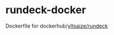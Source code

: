 # rundeck-docker

Dockerfile for dockerhub/[yltsaize/rundeck](https://hub.docker.com/repository/docker/yltsaize/rundeck)

